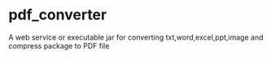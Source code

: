 # pdf_converter
A web service or executable jar for converting txt,word,excel,ppt,image and compress package to PDF file
